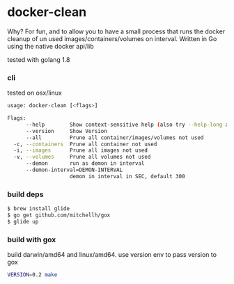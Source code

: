 # docker-clean

Why? For fun, and to allow you to have a small process that runs the docker cleanup of un used images/containers/volumes on interval. Written in Go using the native docker api/lib 

tested with golang 1.8

### cli
tested on osx/linux
```bash
usage: docker-clean [<flags>]

Flags:
      --help        Show context-sensitive help (also try --help-long and --help-man).
      --version     Show Version
      --all         Prune all container/images/volumes not used
  -c, --containers  Prune all container not used
  -i, --images      Prune all images not used
  -v, --volumes     Prune all volumes not used
      --demon       run as demon in interval
      --demon-interval=DEMON-INTERVAL
                    demon in interval in SEC, default 300
```

### build deps
```bash
$ brew install glide
$ go get github.com/mitchellh/gox
$ glide up
```

### build with gox
build darwin/amd64 and linux/amd64. use version env to pass version to gox
```bash
VERSION=0.2 make
```
